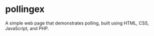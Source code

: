 # pollingex
A simple web page that demonstrates polling, built using HTML, CSS, JavaScript, and PHP.
